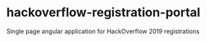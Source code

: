 # hackoverflow-registration-portal
Single page angular application for HackOverflow 2019 registrations
